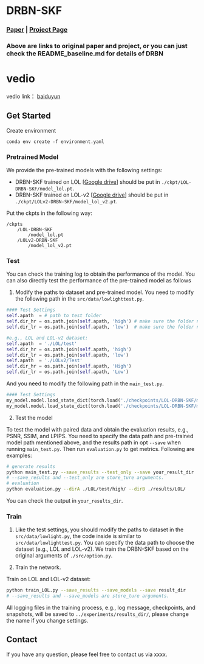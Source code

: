 
# DRBN-SKF
### [Paper](http://openaccess.thecvf.com/content_CVPR_2020/papers/Yang_From_Fidelity_to_Perceptual_Quality_A_Semi-Supervised_Approach_for_Low-Light_CVPR_2020_paper.pdf) | [Project Page](https://github.com/flyywh/CVPR-2020-Semi-Low-Light) 
### Above are links to original paper and project, or you can just check the README_baseline.md for details of DRBN

# vedio 
vedio link： [baiduyun](https://pan.baidu.com/s/1oyQfZqUap49jhaQv5xokmg?pwd=hak7 )

## Get Started

Create environment

```
conda env create -f environment.yaml
```

### Pretrained Model
We provide the pre-trained models with the following settings:
- DRBN-SKF trained on LOL [[Google drive](https://drive.google.com/file/d/15djSbeDZd3NY5V-6XlRb-rk6_ljr-zLf/view?usp=sharing)] should be put in `./ckpt/LOL-DRBN-SKF/model_lol.pt`.
- DRBN-SKF trained on LOL-v2 [[Google drive](https://drive.google.com/file/d/1kO0Da29sCFF6vXwo7B_QuvrZvC31g0Ra/view?usp=sharing)] should be put in `./ckpt/LOLv2-DRBN-SKF/model_lol_v2.pt`.

Put the ckpts in the following way:

```
/ckpts
	/LOL-DRBN-SKF
		/model_lol.pt
	/LOLv2-DRBN-SKF
		/model_lol_v2.pt
```

### Test
You can check the training log to obtain the performance of the model. You can also directly test the performance of the pre-trained model as follows

1. Modify the paths to dataset and pre-trained model. You need to modify the following path in the `src/data/lowlighttest.py`.

```python
#### Test Settings
self.apath  = # path to test folder
self.dir_hr = os.path.join(self.apath, 'high') # make sure the folder name of normal-light images
self.dir_lr = os.path.join(self.apath, 'low')  # make sure the folder name of low-light images

#e.g., LOL and LOL-v2 dataset:
self.apath  = './LOL/test'
self.dir_hr = os.path.join(self.apath, 'high')
self.dir_lr = os.path.join(self.apath, 'low')
self.apath  = './LOLv2/Test'
self.dir_hr = os.path.join(self.apath, 'High')
self.dir_lr = os.path.join(self.apath, 'Low')
```

And you need to modify the following path in the `main_test.py`.

```python
#### Test Settings
my_model.model.load_state_dict(torch.load('./checkpoints/LOL-DRBN-SKF/model_lol.pt'))    # LOL dataset 
my_model.model.load_state_dict(torch.load('./checkpoints/LOL-DRBN-SKF/model_lol_v2.pt')) # LOL-v2 dataset
```

2. Test the model

To test the model with paired data and obtain the evaluation results, e.g., PSNR, SSIM, and LPIPS. You need to specify the data path and pre-trained model path mentioned above, and the results path in opt `--save` when running `main_test.py`. Then run `evaluation.py` to get metrics. Following are examples:

```bash
# generate results
python main_test.py --save_results --test_only --save your_result_dir 
# --save_results and --test_only are store_ture arguments. 
# evaluation
python evaluation.py --dirA ./LOL/test/high/ --dirB ./results/LOL/
```

You can check the output in `your_results_dir`.
### Train

1. Like the test settings, you should modify the paths to dataset in the `src/data/lowlight.py`, the code inside is similar to `src/data/lowlighttest.py`. You can specify the data path to choose the dataset (e.g., LOL and LOL-v2). We train the DRBN-SKF based on the original arguments of `./src/option.py`.

2. Train the network. 

Train on LOL and LOL-v2 dataset:

```bash
python train_LOL.py --save_results --save_models --save result_dir
# --save_results and --save_models are store_ture arguments. 
```

All logging files in the training process, e.g., log message, checkpoints, and snapshots, will be saved to `../experiments/results_dir/`, please change the name if you change settings.

## Contact
If you have any question, please feel free to contact us via xxxx.
